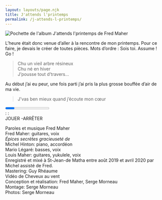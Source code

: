 ```yaml
---
layout: layouts/page.njk
title: J'attends l'printemps
permalink: /j-attends-l-printemps/
---
```

![Pochette de l'album J'attends l'printemps de Fred Maher](https://res.cloudinary.com/wikilouis/image/upload/c_scale,f_auto,w_928/v1581958264/fredmaher.jpg "Photo par Serge Morneau")

L’heure était donc venue d’aller à la rencontre de mon printemps. Pour ce faire, je devais le créer de toutes pièces. Mots d’ordre : Sois toi. Assume ! Go !
 
> Chu un vieil arbre résineux\
Chu né en hiver\
J’pousse tout d’travers...

Au début j’ai eu peur, une fois parti j’ai pris la plus grosse bouffée d’air de ma vie.

> J’vas ben mieux quand j’écoute mon cœur
 <div id="single-song-player">
      <img data-amplitude-song-info="cover_art_url"/>
      <div class="bottom-container">
        <progress class="amplitude-song-played-progress" id="song-played-progress"></progress>
        <div class="time-container">
          <span class="current-time">
            <span class="amplitude-current-minutes"></span>:<span class="amplitude-current-seconds"></span>
          </span>
          <span class="duration">
            <span class="amplitude-duration-minutes"></span>:<span class="amplitude-duration-seconds"></span>
          </span>
        </div>
        <div class="control-container">
          <div class="amplitude-play-pause" id="play-pause">JOUER -ARRÊTER</div>
          <div class="meta-container">
            <span data-amplitude-song-info="name" class="song-name"></span>
            <span data-amplitude-song-info="artist"></span>
          </div>
        </div>
      </div>
    </div>


Paroles et musique Fred Maher  
Fred Maher: guitares, voix  
*Épices secrètes gracieuseté de*  
Michel Hinton: piano, accordéon  
Mario Légaré: basses, voix  
Louis Maher: guitares, yukulele, voix  
Enregistré et mixé à St-Jean-de Matha entre août 2019 et avril 2020 par Michel assisté de Fred.  
Mastering: Guy Rhéaume  
Vidéo de Cheveux au vent  
Conception et réalisation: Fred Maher, Serge Morneau  
Montage: Serge Morneau  
Photos: Serge Morneau

<script type="text/javascript" src="https://cdn.jsdelivr.net/npm/amplitudejs@5.0.3/dist/amplitude.js"></script>
<script>
  Amplitude.init({
    "songs": [
      {
        "name": "TEST",
        "artist": "Ancient Astronauts",
        "album": "We Are to Answer",
        "url": "/src/mp3/j-attends-l-printemps.mp3",
        "cover_art_url": "https://res.cloudinary.com/wikilouis/image/upload/c_scale,f_auto,w_928/v1581958264/fredmaher.jpg"
      },
      {
        "name": "Risin' High (feat Raashan Ahmad)",
        "artist": "Ancient Astronauts",
        "album": "We Are to Answer",
        "url": "https://archive.org/download/calexico2006-12-02..flac16/calexico2006-12-02d1t02.mp3",
        "cover_art_url": "https://res.cloudinary.com/wikilouis/image/upload/c_scale,f_auto,w_928/v1581958264/fredmaher.jpg"
      }
    ]
  });
</script>